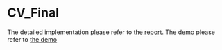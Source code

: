 # CV_Final

The detailed implementation please refer to [the report](docs/CV_Final_Report.pdf).
The demo please refer to [the demo](CV_Final_DEMO.pdf)
